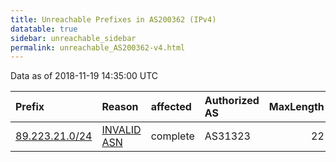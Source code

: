 ```yaml
---
title: Unreachable Prefixes in AS200362 (IPv4)
datatable: true
sidebar: unreachable_sidebar
permalink: unreachable_AS200362-v4.html
---
```


Data as of 2018-11-19 14:35:00 UTC


<div class="datatable-begin"></div>

| Prefix                                                 | Reason                                                                                                 | affected   | Authorized AS   |   MaxLength | Anchor                                         |   unreachable /24s |
|:-------------------------------------------------------|:-------------------------------------------------------------------------------------------------------|:-----------|:----------------|------------:|:-----------------------------------------------|-------------------:|
| [89.223.21.0/24](https://stat.ripe.net/89.223.21.0/24) | [INVALID ASN](https://rpki-validator.ripe.net/announcement-preview?asn=AS200362&prefix=89.223.21.0/24) | complete   | AS31323         |          22 | [RIPE](unreachable_RIPE_NCC_RPKI_Root-v4.html) |                  1 |

<div class="datatable-end"></div>